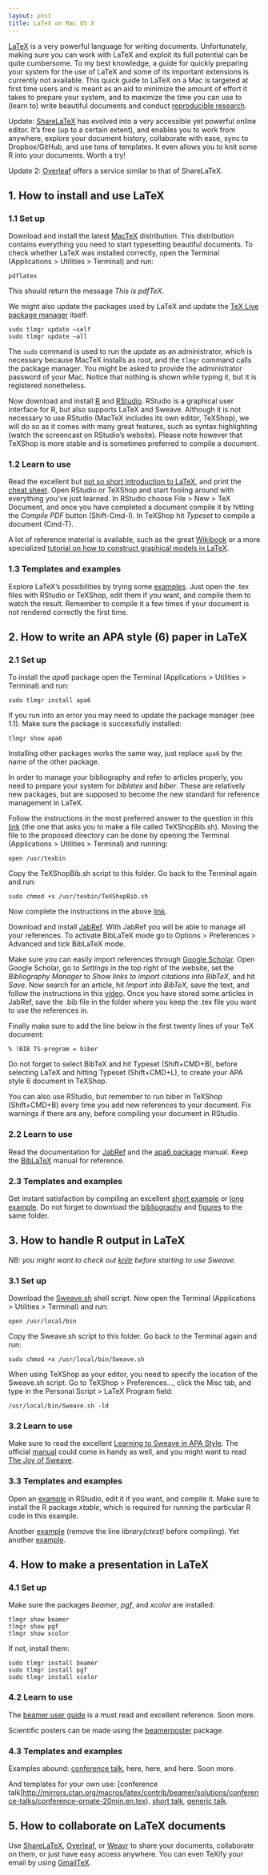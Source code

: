 ```yaml
---
layout: post
title: LaTeX on Mac OS X
---
```


[LaTeX](http://www.latex-project.org/intro.html) is a very powerful language for writing documents. Unfortunately, making sure you can work with LaTeX and exploit its full potential can be quite cumbersome. To my best knowledge, a guide for quickly preparing your system for the use of LaTeX and some of its important extensions is currently not available. This quick guide to LaTeX on a Mac is targeted at first time users and is meant as an aid to minimize the amount of effort it takes to prepare your system, and to maximize the time you can use to (learn to) write beautiful documents and conduct [reproducible research](http://www.bepress.com/bioconductor/paper2/).

Update: [ShareLaTeX](https://www.sharelatex.com/) has evolved into a very accessible yet powerful online editor. It’s free (up to a certain extent), and enables you to work from anywhere, explore your document history, collaborate with ease, sync to Dropbox/GitHub, and use tons of templates. It even allows you to knit some R into your documents. Worth a try!

Update 2: [Overleaf](www.overleaf.com) offers a service similar to that of ShareLaTeX.

## 1. How to install and use LaTeX

### 1.1 Set up
Download and install the latest [MacTeX](http://www.tug.org/mactex/) distribution. This distribution contains everything you need to start typesetting beautiful documents. To check whether LaTeX was installed correctly, open the Terminal (Applications > Utilities > Terminal) and run:

    pdflatex

This should return the message _This is pdfTeX_.

We might also update the packages used by LaTeX and update the [TeX Live package manager](http://tug.org/texlive/tlmgr.html) itself:

    sudo tlmgr update –self
    sudo tlmgr update –all

The `sudo` command is used to run the update as an administrator, which is necessary because MacTeX installs as root, and the `tlmgr` command calls the package manager. You might be asked to provide the administrator password of your Mac. Notice that nothing is shown while typing it, but it is registered nonetheless.

Now download and install [R](http://cran.r-project.org/bin/macosx/) and [RStudio](http://rstudio.org/download/desktop). RStudio is a graphical user interface for R, but also supports LaTeX and Sweave. Although it is not necessary to use RStudio (MacTeX includes its own editor, TeXShop), we will do so as it comes with many great features, such as syntax highlighting (watch the screencast on RStudio’s website). Please note however that TeXShop is more stable and is sometimes preferred to compile a document.

### 1.2 Learn to use
Read the excellent but [not so short introduction to LaTeX](http://tobi.oetiker.ch/lshort/lshort.pdf), and print the [cheat sheet](http://www.cheat-sheets.org/saved-copy/latexsheet.pdf). Open RStudio or TeXShop and start fooling around with everything you’ve just learned. In RStudio choose File > New > TeX Document, and once you have completed a document compile it by hitting the _Compile PDF_ button (Shift-Cmd-I). In TeXShop hit _Typeset_ to compile a document (Cmd-T).

A lot of reference material is available, such as the great [Wikibook](http://en.wikibooks.org/wiki/LaTeX) or a more specialized [tutorial on how to construct graphical models in LaTeX](http://sites.google.com/site/tomlodewyckx/downloads).

### 1.3 Templates and examples
Explore LaTeX’s possibilities by trying some [examples](http://www.math.duke.edu/computing/tex/templates.html). Just open the .tex files with RStudio or TeXShop, edit them if you want, and compile them to watch the result. Remember to compile it a few times if your document is not rendered correctly the first time.

## 2. How to write an APA style (6) paper in LaTeX

### 2.1 Set up
To install the _apa6_ package open the Terminal (Applications > Utilities > Terminal) and run:

    sudo tlmgr install apa6

If you run into an error you may need to update the package manager (see 1.1). Make sure the package is successfully installed:

    tlmgr show apa6

Installing other packages works the same way, just replace `apa6` by the name of the other package.

In order to manage your bibliography and refer to articles properly, you need to prepare your system for _biblatex_ and _biber_. These are relatively new packages, but are supposed to become the new standard for reference management in LaTeX.

Follow the instructions in the most preferred answer to the question in this [link](http://tex.stackexchange.com/questions/38348/in-texshop-is-there-a-directive-to-select-biber-or-bibtex-on-a-per-document-bas) (the one that asks you to make a file called TeXShopBib.sh). Moving the file to the proposed directory can be done by opening the Terminal (Applications > Utilities > Terminal) and running:

    open /usr/texbin

Copy the TeXShopBib.sh script to this folder. Go back to the Terminal again and run:

    sudo chmod +x /usr/texbin/TeXShopBib.sh

Now complete the instructions in the above [link](http://tex.stackexchange.com/questions/38348/in-texshop-is-there-a-directive-to-select-biber-or-bibtex-on-a-per-document-bas).

Download and install [JabRef](http://jabref.sourceforge.net/). With JabRef you will be able to manage all your references. To activate BibLaTeX mode go to Options > Preferences > Advanced and tick BibLaTeX mode.

Make sure you can easily import references through [Google Scholar](http://scholar.google.nl/). Open Google Scholar, go to _Settings_ in the top right of the website, set the _Bibliography Manager_ to _Show links to import citations into BibTeX_, and hit _Save_. Now search for an article, hit _Import into BibTeX,_ save the text, and follow the instructions in this [video](http://www.youtube.com/watch?v=0ZlQ1NjLNNw). Once you have stored some articles in JabRef, save the .bib file in the folder where you keep the .tex file you want to use the references in.

Finally make sure to add the line below in the first twenty lines of your TeX document:

    % !BIB TS-program = biber

Do not forget to select BibTeX and hit Typeset (Shift+CMD+B), before selecting LaTeX and hitting Typeset (Shift+CMD+L), to create your APA style 6 document in TeXShop.

You can also use RStudio, but remember to run biber in TeXShop (Shift+CMD+B) every time you add new references to your document. Fix warnings if there are any, before compiling your document in RStudio.

### 2.2 Learn to use
Read the documentation for [JabRef](http://jabref.sourceforge.net/documentation.php) and the [apa6 package](http://mirror.ctan.org/macros/latex/contrib/apa6/apa6.pdf) manual. Keep the [BibLaTeX](http://mirrors.ctan.org/macros/latex/contrib/biblatex/doc/biblatex.pdf) manual for reference.

### 2.3 Templates and examples
Get instant satisfaction by compiling an excellent [short example](http://www.tug.org/texlive/devsrc/Master/texmf-dist/doc/latex/apa6/samples/shortsample.tex) or [long example](http://www.tug.org/texlive/devsrc/Master/texmf-dist/doc/latex/apa6/samples/longsample.tex). Do not forget to download the [bibliography](http://www.tug.org/texlive/devsrc/Master/texmf-dist/doc/latex/apa6/samples/bibliography.bib) and [figures](http://www.tug.org/texlive/devsrc/Master/texmf-dist/doc/latex/apa6/samples/Figure1.pdf) to the same folder.

## 3. How to handle R output in LaTeX
_NB: you might want to check out [knitr](http://yihui.name/knitr/ "knitr") before starting to use Sweave._

### 3.1 Set up
Download the [Sweave.sh](http://cran.r-project.org/contrib/extra/scripts/Sweave.sh "sweave.sh") shell script. Now open the Terminal (Applications > Utilities > Terminal) and run:

    open /usr/local/bin

Copy the Sweave.sh script to this folder. Go back to the Terminal again and run:

    sudo chmod +x /usr/local/bin/Sweave.sh

When using TeXShop as your editor, you need to specify the location of the Sweave.sh script. Go to TeXShop > Preferences…, click the Misc tab, and type in the Personal Script > LaTeX Program field:

    /usr/local/bin/Sweave.sh -ld

### 3.2 Learn to use
Make sure to read the excellent [Learning to Sweave in APA Style](http://tug.org/pracjourn/2008-1/zahn/zahn.pdf). The official [manual](http://www.stat.uni-muenchen.de/%7Eleisch/Sweave/Sweave-manual.pdf) could come in handy as well, and you might want to read [The Joy of Sweave](http://pineda-krch.com/2011/01/17/the-joy-of-sweave/).

### 3.3 Templates and examples
Open an [example](http://www.stat.umn.edu/%7Echarlie/Sweave/foo.Rnw) in RStudio, edit it if you want, and compile it. Make sure to install the R package _xtable_, which is required for running the particular R code in this example.

Another [example](http://www.stat.uni-muenchen.de/%7Eleisch/Sweave/example-1.Snw) (remove the line _library(ctest)_ before compiling). Yet another [example](http://www.stat.uni-muenchen.de/%7Eleisch/Sweave/example-2.Snw).

## 4. How to make a presentation in LaTeX

### 4.1 Set up
Make sure the packages _beamer_, _pgf_, and _xcolor_ are installed:

    tlmgr show beamer
    tlmgr show pgf
    tlmgr show xcolor

If not, install them:

    sudo tlmgr install beamer
    sudo tlmgr install pgf
    sudo tlmgr install xcolor

### 4.2 Learn to use
The [beamer user guide](http://www.ctan.org/tex-archive/macros/latex/contrib/beamer/doc/beameruserguide.pdf) is a must read and excellent reference. Soon more.

Scientific posters can be made using the [beamerposter](http://www-i6.informatik.rwth-aachen.de/%7Edreuw/latexbeamerposter.php) package.

### 4.3 Templates and examples
Examples abound: [conference talk](http://mirrors.ctan.org/macros/latex/contrib/beamer/examples/a-conference-talk/beamerexample-conference-talk.tex), here, here, and here. Soon more.

And templates for your own use: [conference talk]http://mirrors.ctan.org/macros/latex/contrib/beamer/solutions/conference-talks/conference-ornate-20min.en.tex), [short talk](http://mirrors.ctan.org/macros/latex/contrib/beamer/solutions/short-talks/speaker_introduction-ornate-2min.en.tex), [generic talk](http://mirrors.ctan.org/macros/latex/contrib/beamer/solutions/generic-talks/generic-ornate-15min-45min.en.tex).

## 5. How to collaborate on LaTeX documents
Use [ShareLaTeX](https://www.sharelatex.com/), [Overleaf](https://www.overleaf.com/), or [Weavr](https://weavr.co.uk/) to share your documents, collaborate on them, or just have easy access anywhere. You can even TeXify your email by using [GmailTeX](http://alexeev.org/gmailtex.html).